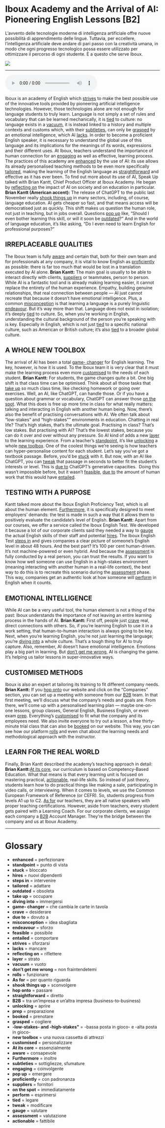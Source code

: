 # Iboux Academy and the Arrival of AI: Pioneering English Lessons   [B2]

L’avvento delle tecnologie moderne di intelligenza artificiale offre nuove possibilità di apprendimento delle lingue. Tuttavia, per eccellere, l’intelligenza artificiale deve andare di pari passo con la creatività umana, in modo che ogni progresso tecnologico possa essere utilizzato per ottimizzare il percorso di ogni studente. È a questo che serve Iboux.

![](Iboux%20Academy%20and%20the%20Arrival%20of%20AI%20Pioneering%20English%20Lessons.jpg)

--------------

<div>
<audio controls autoplay>
    <source src="https:/raw.githubusercontent.com/dartie/speakup/2023-12/Iboux%20Academy%20and%20the%20Arrival%20of%20AI%20Pioneering%20English%20Lessons.mp3" type="audio/mpeg">
</audio>
</div>


Iboux is an academy of English which [strives](## "sforzarsi") to make the best possible use of the innovative tools provided by pioneering artificial intelligence technologies. However, those technologies alone are not enough for language students to truly learn. Language is not simply a set of rules and vocabulary that can be learned mechanically, it is [tied](## "legare") to culture: no language exists in a [vacuum](## "vuoto"), it is instead linked to a history and multiple contexts and customs which, with their [subtleties](## "sottigliezze, sfumature"), can only be [grasped](## "cogliere") by an emotional intelligence, which AI [lacks](## "mancare").
In order to become a proficient English speaker, it is necessary to understand the global use of this language and its implications for the meanings of its words, expressions and their different uses. At Iboux, teachers understand the importance of human connection for an [engaging](## "coinvolgente") as well as effective, learning process. The practices of this academy are [enhanced](## "perfezionare") by the use of AI: its use allows its already personalised teaching methods to be even more specifically [tailored](## "adattare"), making the learning of the English language as [straightforward](## "diretto") and effective as it has ever been. To find out more about its use of AI, Speak Up talked with Brian Kantt, Chief Product Officer at Iboux Academy. He began by [reflecting on](## "riflettere") the impact of AI on society and on education in particular.
**Brian Kantt (American accent):** The release of ChatGPT to the public last November really [shook things up](## "sconvolgere") in many sectors, including, of course, language education. AI gets cheaper so fast, and that means access will be democratised just as quickly. This shift makes us question the human role, not just in teaching, but in jobs overall. Questions [pop up](## "emergere") like, “Should I even bother learning this skill, or will it soon be [outdated](## "obsoleta")?” And in the world of language education, it’s like asking, “Do I even need to learn English for professional purposes?”

## IRREPLACEABLE QUALITIES
The Iboux team is fully [aware](## "consapevole") and certain that, both for their own team and for professionals at any company, it is vital to know English as [proficiently](## "con padronanza") as possible: there is far too much that would be lost in a translation executed by AI alone.
**Brian Kantt:** The main goal is usually to be able to interact directly with clients, [suppliers](## "fornitori") or teammates, person to person. While AI is a fantastic tool and is already making learning easier, it cannot replace the entirety of the human experience. Empathy, building genuine relationships, that real connection between people — AI just cannot recreate that because it doesn’t have emotional intelligence. Plus, a common [misconception](## "idea sbagliata") is that learning a language is a purely linguistic [endeavour](## "sforzo"). But it’s way more than that. Language does not exist in isolation; it’s deeply [tied](## "legare") to culture. So, when you’re working in English, understanding the cultural background of the person you’re speaking with is key. Especially in English, which is not just [tied](## "legare") to a specific national culture, such as American or British culture; it’s also [tied](## "legare") to a broader global culture.

## A WHOLE NEW TOOLBOX
The arrival of AI has been a total [game- changer](## "che cambia le carte in tavola") for English learning. The key, however, is how it is used. To the Iboux team it is very clear that it must make the learning process even more [customised](## "personalizzare") to the needs of each student.
**Brian Kantt:** For students, the game changes quite a bit. One big shift is that class time can be optimised. Think about all those tasks that [take up](## "occupare") so much class time, like checking homework or going over exercises. Well, an AI, like ChatGPT, can handle those. Or if you have a question about grammar or vocabulary, ChatGPT can answer those [on the spot](## "immediatamente"). What this does is free up more time in class for what really matters: talking and interacting in English with another human being. Now, there’s also the benefit of practising conversations with AI. We often talk about “low-stakes” and “high-stakes"” environments in education. Chatting in real life? That’s high stakes, that’s the ultimate goal. Practising in class? That’s low stakes. But practising with AI? That’s the lowest stakes, because you can do it over and over without any pressure. So AI kind of adds a new [layer](## "strato") to the learning experience. From a teacher’s [standpoint](## "punto di vista"), it’s like [unlocking](## "aprire") a whole [new toolbox](## "una nuova cassetta di attrezzi"). One of the coolest things we’re seeing is how teachers can hyper-personalise content for each student. Let’s say you’ve got a textbook passage. Before, you’d be [stuck](## "bloccato") with it. But now, with an AI like ChatGPT, you can [tweak](## "modificare") that passage in seconds to better fit the student’s interests or level. This is [due to](## "dovuto a") ChatGPT’s generative capacities.  Doing this wasn’t impossible before, but it wasn’t [feasible](## "possibile"), [due to](## "dovuto a") the amount of human work that this would have [entailed](## "comportare").

## TESTING WITH A PURPOSE
Kantt talked more about the Iboux English Proficiency Test, which is all about the human element. [Furthermore](## "inoltre"), it is specifically designed to meet employers’ demands: the test is made in such a way that it allows them to positively evaluate the candidate’s level of English.
**Brian Kantt:** Apart from our courses, we offer a service called the Iboux English Test. We developed it because a lot of our corporate clients said they needed a way to [gauge](## "valutare") the actual English skills of their staff and potential [hires](## "nuovi dipendenti"). The Iboux English Test [steps in](## "intervenire") and gives companies a clear picture of someone’s English level in about 48 hours. And the best part? It’s 100 per cent human-driven. It’s not machine-powered or even hybrid. And because the [assessment](## "valutazione") is fully conducted by a real person, you can trust the results. If you want to know how well someone can use English in a high-stakes environment (meaning interacting with another human in a real-life context), the best way to do this is to recreate this scenario during the [assessment](## "valutazione") phase. This way, companies get an authentic look at how someone will [perform](## "esprimersi") in English when it counts.

## EMOTIONAL INTELLIGENCE
While AI can be a very useful tool, the human element is not a thing of the past: Iboux understands the importance of not leaving an entire learning process in the hands of AI.
**Brian Kantt:** First off, people just [crave](## "desiderare") real, direct connections with others. So, if you’re learning English to use it in a work setting, that human-to-human interaction is always going to be key. Next, when you’re learning English, you’re not just learning the language; you’re [diving into](## "immergersi") a whole culture. That’s a tough thing for AI to truly capture. Also, remember, AI doesn’t have emotional intelligence. Emotions play a big part in learning. But [don’t get me wrong](## "non fraintendetemi"), AI is changing the game. It’s helping us tailor lessons in super-innovative ways.

## CUSTOMISED METHODS
Iboux is also an expert at tailoring its training to fit different company needs.
**Brian Kantt:** If you [hop onto](## "passare") our website and click on the “Companies” section, you can set up a meeting with someone from our [B2B](## "tra un’impresa e un’altra impresa (business-to-business)") team. In that first meeting, we’ll discuss what the company’s needs and goals are. From there, we’ll come up with a personalised learning plan — maybe one-on-one lessons, group classes, General English, Business English, or even exam [prep](## "preparazione"). Everything’s [customised](## "personalizzare") to fit what the company and its employees need. We also invite everyone to try out a lesson, a free thirty-minute trial class that can also be [booked](## "prenotare") on our website. This way, you can see how our platform [rolls](## "funzionare") and even chat about the learning needs and methodological approach with the instructor.

## LEARN FOR THE REAL WORLD
Finally, Brian Kantt described the academy’s teaching approach in detail:
**Brian Kantt:**[At its core](## "essenzialmente"), our curriculum is based on Competency-Based Education. What that means is that every learning unit is focused on mastering practical, [actionable](## "fattibile"), real-life skills. So instead of just theory, students learn how to do practical things like making a sale, participating in video calls, or interviewing. When it comes to levels, we use the Common European Framework of Reference (or CEFR). So, students progress from levels A1 up to C2. [As for](## "per quanto riguarda") our teachers, they are all native speakers with proper teaching certifications. However, aside from teachers, every student gets paired with a Learning Coach. For our corporate clients, we assign each company a [B2B](## "tra un’impresa e un’altra impresa (business-to-business)") Account Manager. They’re the bridge between the company and us at Iboux Academy.

--------------

<div style = "display:block; clear:both; page-break-after:always;"></div>

# Glossary
* **enhanced** = perfezionare
* **standpoint** = punto di vista
* **stuck** = bloccato
* **hires** = nuovi dipendenti
* **steps in** = intervenire
* **tailored** = adattare
* **outdated** = obsoleta
* **take up** = occupare
* **diving into** = immergersi
* **game- changer** = che cambia le carte in tavola
* **crave** = desiderare
* **due to** = dovuto a
* **misconception** = idea sbagliata
* **endeavour** = sforzo
* **feasible** = possibile
* **entailed** = comportare
* **strives** = sforzarsi
* **lacks** = mancare
* **reflecting on** = riflettere
* **layer** = strato
* **vacuum** = vuoto
* **don’t get me wrong** = non fraintendetemi
* **rolls** = funzionare
* **As for** = per quanto riguarda
* **shook things up** = sconvolgere
* **hop onto** = passare
* **straightforward** = diretto
* **B2B** = tra un’impresa e un’altra impresa (business-to-business)
* **unlocking** = aprire
* **prep** = preparazione
* **booked** = prenotare
* **grasped** = cogliere
* **-low-stakes- and -high-stakes"** = -bassa posta in gioco- e -alta posta in gioco-
* **new toolbox** = una nuova cassetta di attrezzi
* **customised** = personalizzare
* **At its core** = essenzialmente
* **aware** = consapevole
* **Furthermore** = inoltre
* **subtleties** = sottigliezze, sfumature
* **engaging** = coinvolgente
* **pop up** = emergere
* **proficiently** = con padronanza
* **suppliers** = fornitori
* **on the spot** = immediatamente
* **perform** = esprimersi
* **tied** = legare
* **tweak** = modificare
* **gauge** = valutare
* **assessment** = valutazione
* **actionable** = fattibile
